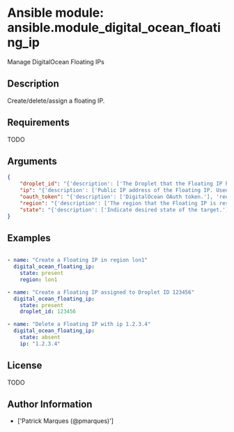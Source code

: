 # Ansible module: ansible.module_digital_ocean_floating_ip


Manage DigitalOcean Floating IPs

## Description

Create/delete/assign a floating IP.

## Requirements

TODO

## Arguments

``` json
{
    "droplet_id": "{'description': ['The Droplet that the Floating IP has been assigned to.']}",
    "ip": "{'description': ['Public IP address of the Floating IP. Used to remove an IP']}",
    "oauth_token": "{'description': ['DigitalOcean OAuth token.'], 'required': True}",
    "region": "{'description': ['The region that the Floating IP is reserved to.']}",
    "state": "{'description': ['Indicate desired state of the target.'], 'default': 'present', 'choices': ['present', 'absent']}",
}
```

## Examples


``` yaml

- name: "Create a Floating IP in region lon1"
  digital_ocean_floating_ip:
    state: present
    region: lon1

- name: "Create a Floating IP assigned to Droplet ID 123456"
  digital_ocean_floating_ip:
    state: present
    droplet_id: 123456

- name: "Delete a Floating IP with ip 1.2.3.4"
  digital_ocean_floating_ip:
    state: absent
    ip: "1.2.3.4"


```

## License

TODO

## Author Information
  - ['Patrick Marques (@pmarques)']
